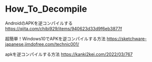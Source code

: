 # How_To_Decompile

AndroidのAPKを逆コンパイルする
https://qiita.com/chibi929/items/940623d33d9f6eb3877f

超簡単！Windows10でAPKを逆コンパイルする方法
https://sketchware-japanese.jimdofree.com/technic001/

apkを逆コンパイルする方法
https://kanki2kei.com/2022/03/767
